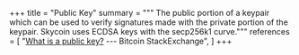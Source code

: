 +++
title = "Public Key"
summary = """
The public portion of a keypair which can be used to verify
signatures made with the private portion of the keypair.
Skycoin uses ECDSA keys with the secp256k1 curve."""
references = [
  "[What is a public key?](http://bitcoin.stackexchange.com/q/4675) --- Bitcoin StackExchange",
]
+++
